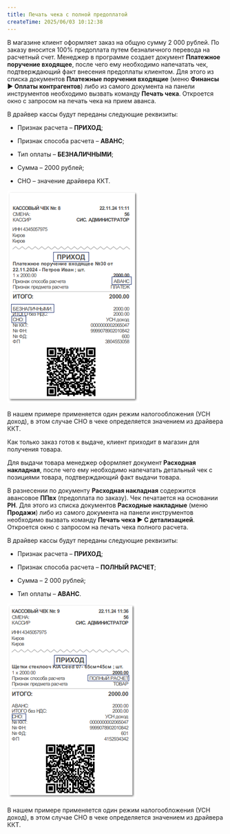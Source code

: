 ```yaml
---
title: Печать чека с полной предоплатой
createTime: 2025/06/03 10:12:38
---
```

В магазине клиент оформляет заказ на общую сумму 2 000 рублей. По заказу вносится 100% предоплата путем безналичного перевода на расчетный счет. Менеджер в программе создает документ **Платежное поручение входящее**, после чего ему необходимо напечатать чек, подтверждающий факт внесения предоплаты клиентом. Для этого из списка документов **Платежные поручения входящие** (меню **Финансы ► Оплаты контрагентов**) либо из самого документа на панели инструментов необходимо вызвать команду **Печать чека**. Откроется окно с запросом на печать чека на прием аванса.

В драйвер кассы будут переданы следующие реквизиты: 

- Признак расчета – **ПРИХОД**;

- Признак способа расчета – **АВАНС**;

- Тип оплаты – **БЕЗНАЛИЧНЫМИ**;

- Сумма – 2000 рублей;

- СНО – значение драйвера ККТ.

![](../../../../assets/work/two/611.png)

В нашем примере применяется один режим налогообложения (УСН доход), в этом случае СНО в чеке определяется значением из драйвера ККТ.

Как только заказ готов к выдаче, клиент приходит в магазин для получения товара.

Для выдачи товара менеджер оформляет документ **Расходная накладная**, после чего ему необходимо напечатать детальный чек с позициями товара, подтверждающий факт выдачи товара.

В разнесении по документу **Расходная накладная** содержится авансовое **ППвх** (предоплата по заказу). Чек печатается на основании **РН**. Для этого из списка документов **Расходные накладные** (меню **Продажи**) либо из самого документа на панели инструментов необходимо вызвать команду **Печать чека ► С детализацией**. Откроется окно с запросом на печать чека полного расчета.

В драйвер кассы будут переданы следующие реквизиты: 

- Признак расчета – **ПРИХОД**;

- Признак способа расчета – **ПОЛНЫЙ РАСЧЕТ**;

- Сумма – 2 000 рублей;

- Тип оплаты – **АВАНС**. 

![](../../../../assets/work/two/612.png)

В нашем примере применяется один режим налогообложения (УСН доход), в этом случае СНО в чеке определяется значением из драйвера ККТ.